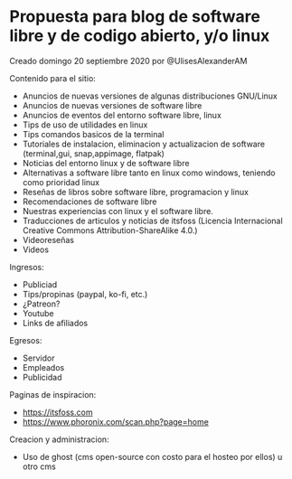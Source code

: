 # Propuesta para blog de software libre y de codigo abierto, y/o linux
Creado domingo 20 septiembre 2020 por @UlisesAlexanderAM

Contenido para el sitio:

* Anuncios de nuevas versiones de algunas distribuciones GNU/Linux
* Anuncios de nuevas versiones de software libre
* Anuncios de eventos del entorno software libre, linux
* Tips de uso de utilidades en linux
* Tips comandos basicos de la terminal
* Tutoriales de instalacion, eliminacion y actualizacion de software (terminal,gui, snap,appimage, flatpak)
* Noticias del entorno linux y de software libre
* Alternativas a software libre tanto en linux como windows, teniendo como prioridad linux
* Reseñas de libros sobre software libre, programacion y linux
* Recomendaciones de software libre
* Nuestras experiencias con linux y el software libre.
* Traducciones de articulos y noticias de itsfoss (Licencia Internacional Creative Commons Attribution-ShareAlike 4.0.)
* Videoreseñas
* Videos


Ingresos:

* Publiciad
* Tips/propinas (paypal, ko-fi, etc.)
* ¿Patreon?
* Youtube
* Links de afiliados


Egresos:

* Servidor
* Empleados
* Publicidad


Paginas de inspiracion:

* <https://itsfoss.com>
* <https://www.phoronix.com/scan.php?page=home>



Creacion y administracion:

* Uso de ghost (cms open-source con costo para el hosteo por ellos) u otro cms

